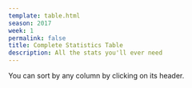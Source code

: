 ```yaml
---
template: table.html
season: 2017
week: 1
permalink: false
title: Complete Statistics Table
description: All the stats you'll ever need
---
```


You can sort by any column by clicking on its header.

